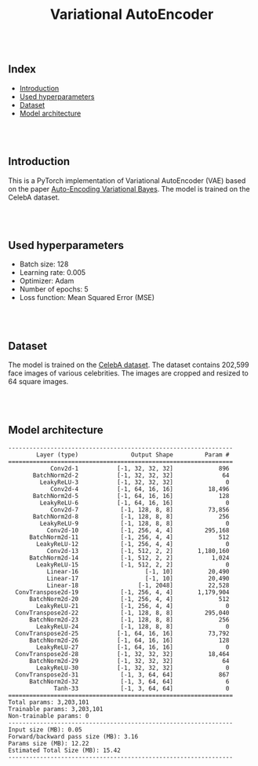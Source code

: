 <h1 align='center'>Variational AutoEncoder</h1>
</br></br>

## Index

-   [Introduction](#introduction)
-   [Used hyperparameters](#used-hyperparameters)
-   [Dataset](#dataset)
-   [Model architecture](#model-architecture)

</br></br>

## Introduction

This is a PyTorch implementation of Variational AutoEncoder (VAE) based on the paper [Auto-Encoding Variational Bayes](https://arxiv.org/abs/1312.6114). The model is trained on the CelebA dataset.

</br></br>

## Used hyperparameters

-   Batch size: 128
-   Learning rate: 0.005
-   Optimizer: Adam
-   Number of epochs: 5
-   Loss function: Mean Squared Error (MSE)

</br></br>

## Dataset

The model is trained on the [CelebA dataset](http://mmlab.ie.cuhk.edu.hk/projects/CelebA.html). The dataset contains 202,599 face images of various celebrities. The images are cropped and resized to 64 square images.

</br></br>

## Model architecture

```
----------------------------------------------------------------
        Layer (type)               Output Shape         Param #
================================================================
            Conv2d-1           [-1, 32, 32, 32]             896
       BatchNorm2d-2           [-1, 32, 32, 32]              64
         LeakyReLU-3           [-1, 32, 32, 32]               0
            Conv2d-4           [-1, 64, 16, 16]          18,496
       BatchNorm2d-5           [-1, 64, 16, 16]             128
         LeakyReLU-6           [-1, 64, 16, 16]               0
            Conv2d-7            [-1, 128, 8, 8]          73,856
       BatchNorm2d-8            [-1, 128, 8, 8]             256
         LeakyReLU-9            [-1, 128, 8, 8]               0
           Conv2d-10            [-1, 256, 4, 4]         295,168
      BatchNorm2d-11            [-1, 256, 4, 4]             512
        LeakyReLU-12            [-1, 256, 4, 4]               0
           Conv2d-13            [-1, 512, 2, 2]       1,180,160
      BatchNorm2d-14            [-1, 512, 2, 2]           1,024
        LeakyReLU-15            [-1, 512, 2, 2]               0
           Linear-16                   [-1, 10]          20,490
           Linear-17                   [-1, 10]          20,490
           Linear-18                 [-1, 2048]          22,528
  ConvTranspose2d-19            [-1, 256, 4, 4]       1,179,904
      BatchNorm2d-20            [-1, 256, 4, 4]             512
        LeakyReLU-21            [-1, 256, 4, 4]               0
  ConvTranspose2d-22            [-1, 128, 8, 8]         295,040
      BatchNorm2d-23            [-1, 128, 8, 8]             256
        LeakyReLU-24            [-1, 128, 8, 8]               0
  ConvTranspose2d-25           [-1, 64, 16, 16]          73,792
      BatchNorm2d-26           [-1, 64, 16, 16]             128
        LeakyReLU-27           [-1, 64, 16, 16]               0
  ConvTranspose2d-28           [-1, 32, 32, 32]          18,464
      BatchNorm2d-29           [-1, 32, 32, 32]              64
        LeakyReLU-30           [-1, 32, 32, 32]               0
  ConvTranspose2d-31            [-1, 3, 64, 64]             867
      BatchNorm2d-32            [-1, 3, 64, 64]               6
             Tanh-33            [-1, 3, 64, 64]               0
================================================================
Total params: 3,203,101
Trainable params: 3,203,101
Non-trainable params: 0
----------------------------------------------------------------
Input size (MB): 0.05
Forward/backward pass size (MB): 3.16
Params size (MB): 12.22
Estimated Total Size (MB): 15.42
----------------------------------------------------------------
```
